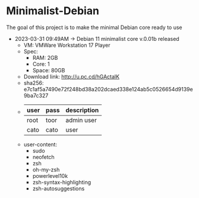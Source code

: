 # Minimalist-Debian
The goal of this project is to make the minimal Debian core ready to use

* 2023-03-31 09:49AM -> Debian 11 minimalist core v.0.01b released
  * VM: VMWare Workstation 17 Player
  * Spec:
    * RAM: 2GB
    * Core: 1
    * Space: 80GB 
  * Download link: http://u.pc.cd/hGActalK 
  * sha256: e7c1af5a7490e72f248bd38a202dcaed338e124ab5c0526654d9139e9ba7c327
  * | user | pass | description |
    |------|------|-------------|
    | root | toor | admin user  |
    | cato | cato | user        |
  * user-content:
    * sudo
    * neofetch
    * zsh
    * oh-my-zsh 
    * powerlevel10k 
    * zsh-syntax-highlighting
    * zsh-autosuggestions
